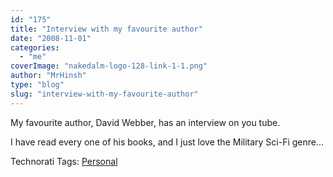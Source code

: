 ```yaml
---
id: "175"
title: "Interview with my favourite author"
date: "2008-11-01"
categories: 
  - "me"
coverImage: "nakedalm-logo-128-link-1-1.png"
author: "MrHinsh"
type: "blog"
slug: "interview-with-my-favourite-author"
---
```


My favourite author, David Webber, has an interview on you tube.

I have read every one of his books, and I just love the Military Sci-Fi genre…

Technorati Tags: [Personal](http://technorati.com/tags/Personal)



